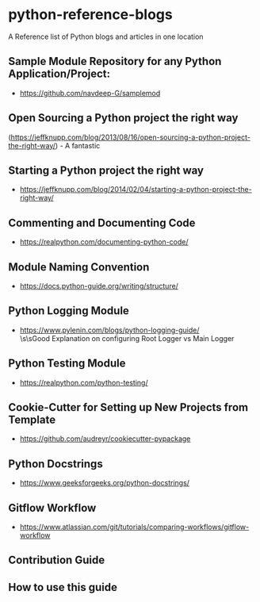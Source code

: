 # python-reference-blogs
A Reference list of Python blogs and articles in one location 

## Sample Module Repository for any Python Application/Project:
* https://github.com/navdeep-G/samplemod

## Open Sourcing a Python project the right way
(https://jeffknupp.com/blog/2013/08/16/open-sourcing-a-python-project-the-right-way/) - A fantastic

## Starting a Python project the right way
* https://jeffknupp.com/blog/2014/02/04/starting-a-python-project-the-right-way/
	
## Commenting and Documenting Code
* https://realpython.com/documenting-python-code/
	
## Module Naming Convention
* https://docs.python-guide.org/writing/structure/
	
## Python Logging Module
* https://www.pylenin.com/blogs/python-logging-guide/  
\s\sGood Explanation on configuring Root Logger vs Main Logger

## Python Testing Module
* https://realpython.com/python-testing/
	
## Cookie-Cutter for Setting up New Projects from Template
* https://github.com/audreyr/cookiecutter-pypackage
	
## Python Docstrings
* https://www.geeksforgeeks.org/python-docstrings/

## Gitflow Workflow
* https://www.atlassian.com/git/tutorials/comparing-workflows/gitflow-workflow

## Contribution Guide

## How to use this guide




